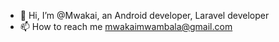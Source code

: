 - 👋 Hi, I’m @Mwakai, an Android developer, Laravel developer
- 📫 How to reach me mwakaimwambala@gmail.com
